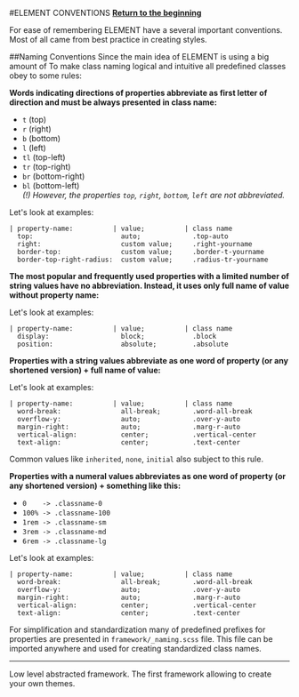 #ELEMENT CONVENTIONS
**[Return to the beginning](https://github.com/kalopsia/element/blob/master/docs/0_preface.md)**<br/>

For ease of remembering ELEMENT have a several important conventions. Most of all came from best practice in creating styles.

##Naming Conventions
Since the main idea of ELEMENT is using a big amount of To make class naming logical and intuitive all predefined classes obey to some rules:

**Words indicating directions of properties abbreviate as first letter of direction and must be always presented in class name:**

  - `t` (top)
  - `r` (right)
  - `b` (bottom)
  - `l` (left)
  - `tl` (top-left)
  - `tr` (top-right)
  - `br` (bottom-right)
  - `bl` (bottom-left) <br>
  *(!) However, the properties `top`, `right`, `bottom`, `left` are not abbreviated.*

Let's look at examples:

```
| property-name:          | value;          | class name
  top:                      auto;             .top-auto
  right:                    custom value;     .right-yourname
  border-top:               custom value;     .border-t-yourname
  border-top-right-radius:  custom value;     .radius-tr-yourname
```

**The most popular and frequently used properties with a limited number of string values have no abbreviation. Instead, it uses only full name of value without property name:**

Let's look at examples:

```
| property-name:          | value;          | class name
  display:                  block;            .block
  position:                 absolute;         .absolute
```

**Properties with a string values abbreviate as one word of property (or any shortened version) + full name of value:**

Let's look at examples:

```
| property-name:          | value;          | class name
  word-break:               all-break;        .word-all-break
  overflow-y:               auto;             .over-y-auto
  margin-right:             auto;             .marg-r-auto
  vertical-align:           center;           .vertical-center
  text-align:               center;           .text-center
```

Common values like `inherited`, `none`, `initial` also subject to this rule.

**Properties with a numeral values abbreviates as one word of property (or any shortened version) + something like this:**

  - `0    -> .classname-0`
  - `100% -> .classname-100`
  - `1rem -> .classname-sm`
  - `3rem -> .classname-md`
  - `6rem -> .classname-lg`

Let's look at examples:

```
| property-name:          | value;          | class name
  word-break:               all-break;        .word-all-break
  overflow-y:               auto;             .over-y-auto
  margin-right:             auto;             .marg-r-auto
  vertical-align:           center;           .vertical-center
  text-align:               center;           .text-center
```

For simplification and standardization many of predefined prefixes for properties are presented in `framework/_naming.scss` file. This file can be imported anywhere and used for creating standardized class names.


________

Low level abstracted framework. The first framework allowing to create your own themes.
